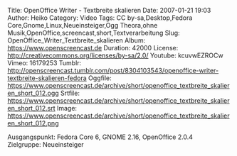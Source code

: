 Title: OpenOffice Writer - Textbreite skalieren
Date: 2007-01-21 19:03
Author: Heiko
Category: Video
Tags: CC by-sa,Desktop,Fedora Core,Gnome,Linux,Neueinsteiger,Ogg Theora,ohne Musik,OpenOffice,screencast,short,Textverarbeitung
Slug: OpenOffice_Writer_Textbreite_skalieren
Album: https://www.openscreencast.de
Duration: 42000
License: http://creativecommons.org/licenses/by-sa/2.0/
Youtube: kcuvwEZROCw
Vimeo: 16179253
Tumblr: http://openscreencast.tumblr.com/post/8304103543/openoffice-writer-textbreite-skalieren-fedora
Oggfile: https://www.openscreencast.de/archive/short/openoffice_textbreite_skalieren_short_012.ogg
Srtfile: https://www.openscreencast.de/archive/short/openoffice_textbreite_skalieren_short_012.srt
Image: https://www.openscreencast.de/archive/short/openoffice_textbreite_skalieren_short_012.png

Ausgangspunkt: Fedora Core 6, GNOME 2.16, OpenOffice 2.0.4  
Zielgruppe: Neueinsteiger  

